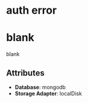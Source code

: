 # auth error
# blank

blank

## Attributes

- **Database**: mongodb
- **Storage Adapter**: localDisk
